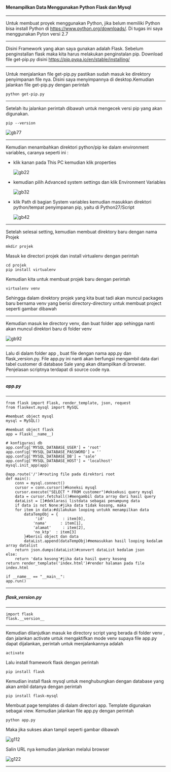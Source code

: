 #### Menampilkan Data Menggunakan Python Flask dan Mysql 
----
Untuk membuat proyek menggunakan Python, jika belum memiliki Python bisa install Python di https://www.python.org/downloads/. Di tugas ini saya menggunakan Pyton versi 2.7 

---
Disini Framework yang akan saya gunakan adalah Flask. Sebelum penginstallan flask maka kita harus melakukan penginstalan pip. Download file get-pip.py disini https://pip.pypa.io/en/stable/installing/

---    
Untuk menjalankan file get-pip.py pastikan sudah masuk ke direktory penyimpanan file nya. Disini saya menyimpannya di desktop.Kemudian jalankan file get-pip.py dengan perintah 
	
	python get-pip.py
	
----
Setelah itu jalankan perintah dibawah untuk mengecek versi pip yang akan digunakan. 
        
	pip --version 


   <img src="https://github.com/lilyastri/tct/blob/master/img/pip.jpg" alt="gb77"/>

----

Kemudian menambahkan direktori python/pip ke dalam environment variables, caranya seperti ini :
- klik kanan pada This PC kemudian klik properties

     <img src="https://github.com/lilyastri/tct/blob/master/img/gb2.jpg" alt="gb22"/>
     
- kemudian pilih Advanced system settings dan klik Environment Variables

     <img src="https://github.com/lilyastri/tct/blob/master/img/gb3.jpg" alt="gb32"/>
     
- klik Path di bagian System variables kemudian masukkan direktori python/tempat penyimpanan pip, yaitu di Python27/Script

     <img src="https://github.com/lilyastri/tct/blob/master/img/gb4.jpg" alt="gb42"/>

---
Setelah selesai setting, kemudian membuat direktory baru dengan nama Projek
	
	mkdir projek

Masuk ke directori projek dan install virtualenv dengan perintah 
        
	cd projek
	pip install virtualenv

Kemudian kita untuk membuat projek baru dengan perintah 
	
	virtualenv venv

Sehingga dalam direktory projek yang kita buat tadi akan muncul packages baru bernama venv yang berisi directory-directory untuk membuat project seperti gambar dibawah 

---
Kemudian masuk ke directory venv, dan buat folder app sehingga nanti akan muncul direktori baru di folder venv

   <img src="https://github.com/lilyastri/tct/blob/master/img/app.jpg" alt="gb92"/>

---
Lalu di dalam folder app , buat file dengan nama app.py dan flask_version.py. File app.py ini nanti akan berfungsi mengambil data dari tabel customer di database Sale yang akan ditampilkan di browser. Penjelasan scriptnya terdapat di source code nya. 

---
##### app.py
---

	from flask import Flask, render_template, json, request
	from flaskext.mysql import MySQL

	#membuat object mysql
	mysql = MySQL()

	#membuat object flask
	app = Flask(__name__)

	# konfigurasi db
	app.config['MYSQL_DATABASE_USER'] = 'root'
	app.config['MYSQL_DATABASE_PASSWORD'] = ''
	app.config['MYSQL_DATABASE_DB'] = 'sale'
	app.config['MYSQL_DATABASE_HOST'] = 'localhost'
	mysql.init_app(app)

	@app.route('/')#routing file pada direktori root
	def main():
    	conn = mysql.connect()
    	cursor = conn.cursor()#koneksi mysql
    	cursor.execute("SELECT * FROM customer")#eksekusi query mysql
    	data = cursor.fetchall()#mengambil data array dari hasil query
    	dataList = []#deklarasi listdata sebagai penampung data
    	if data is not None:#jika data tidak kosong, maka
        for item in data:#dilakukan looping untukk menampilkan data
            dataTempObj = {
                 'id'        : item[0],
                'nama'      : item[1],
                'alamat'     : item[2],
                'no_ktp'  : item[3]
            }#berisi object dan data
            dataList.append(dataTempObj)#memasukkan hasil looping kedalam array datalist
        return json.dumps(dataList)#convert dataList kedalam json 
    else:
        return 'data kosong'#jika data hasil query kosong
    return render_template('index.html')#render halaman pada file index.html

	if __name__ == "__main__":
    app.run()

---
##### flask_version.py
---

	import flask
	flask.__version__

---

Kemudian dilanjutkan masuk ke directory script yang berada di folder venv , dan jalankan activate untuk mengaktifkan mode venv supaya file app.py dapat dijalankan, perintah untuk menjalankannya adalah 
	
	activate

Lalu install framework flask dengan perintah 
	
	pip install flask 

Kemudian install flask mysql untuk menghubungkan dengan database yang akan ambil datanya dengan perintah 
	
	pip install flask-mysql

Membuat page templates di dalam directori app. Template digunakan sebagai view. Kemudian jalankan file app.py dengan perintah 
	
	python app.py

Maka jika sukses akan tampil seperti gambar dibawah
   
   <img src="https://github.com/lilyastri/tct/blob/master/img/gb11.JPG" alt="g112"/>

Salin URL nya kemudian jalankan melalui browser

   <img src="https://github.com/lilyastri/tct/blob/master/img/gb100.JPG" alt="g122"/>

---

